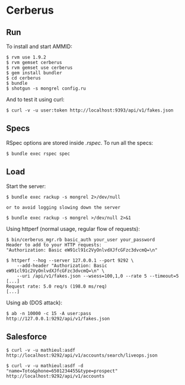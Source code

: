 # Cerberus #

## Run ##

To install and start AMMID:

    $ rvm use 1.9.2
    $ rvm gemset cerberus
    $ rvm gemset use cerberus
    $ gem install bundler
    $ cd cerberus
    $ bundle
    $ shotgun -s mongrel config.ru

And to test it using curl:

    $ curl -v -u user:token http://localhost:9393/api/v1/fakes.json

## Specs ##

RSpec options are stored inside *.rspec*. To run all the specs:

    $ bundle exec rspec spec

## Load ##

Start the server:

    $ bundle exec rackup -s mongrel 2>/dev/null

    or to avoid logging slowing down the server

    $ bundle exec rackup -s mongrel >/dev/null 2>&1

Using httperf (normal usage, regular flow of requests):

    $ bin/cerberus_mgr.rb basic_auth your_user your_password
    Header to add to your HTTP requests: 
    "Authorization: Basic eW91cl91c2VyOnlvdXJfcGFzc3dvcmQ=\n"

    $ httperf --hog --server 127.0.0.1 --port 9292 \
        --add-header "Authorization: Basic eW91cl91c2VyOnlvdXJfcGFzc3dvcmQ=\n" \
        --uri /api/v1/fakes.json --wsess=100,1,0 --rate 5 --timeout=5
    [...]
    Request rate: 5.0 req/s (198.0 ms/req)
    [...]

Using ab (DOS attack):

    $ ab -n 10000 -c 15 -A user:pass http://127.0.0.1:9292/api/v1/fakes.json

## Salesforce ##

    $ curl -v -u mathieul:asdf http://localhost:9292/api/v1/accounts/search/liveops.json

    $ curl -v -u mathieul:asdf -d "name=Toto&phone=6501234455&type=prospect" http://localhost:9292/api/v1/accounts
